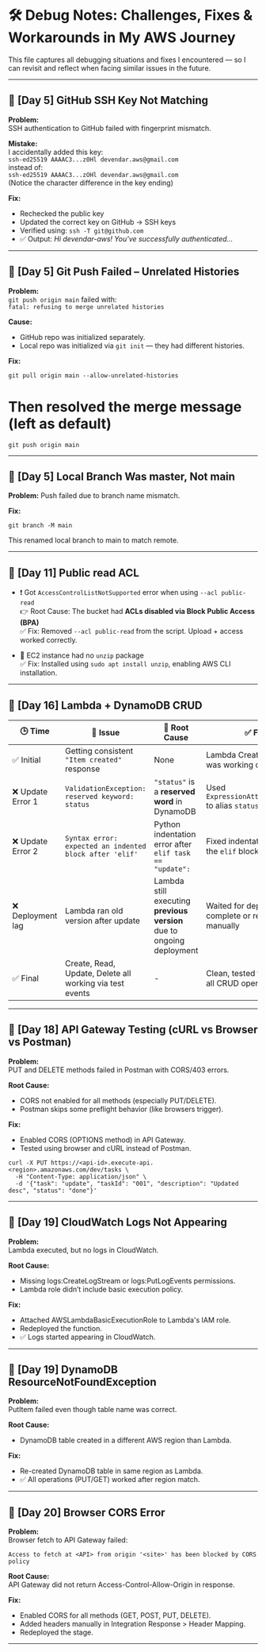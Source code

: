 # 🛠️ Debug Notes: Challenges, Fixes & Workarounds in My AWS Journey

This file captures all debugging situations and fixes I encountered — so I can revisit and reflect when facing similar issues in the future.

---

## 🧭 [Day 5] GitHub SSH Key Not Matching

**Problem:**  
SSH authentication to GitHub failed with fingerprint mismatch.

**Mistake:**  
I accidentally added this key:  
`ssh-ed25519 AAAAC3...z0Hl devendar.aws@gmail.com`  
instead of:  
`ssh-ed25519 AAAAC3...zOHl devendar.aws@gmail.com`  
(Notice the character difference in the key ending)

**Fix:**  
- Rechecked the public key
- Updated the correct key on GitHub → SSH keys
- Verified using: `ssh -T git@github.com`
- ✅ Output: *Hi devendar-aws! You've successfully authenticated...*

---

## 🧭 [Day 5] Git Push Failed – Unrelated Histories

**Problem:**  
`git push origin main` failed with:  
`fatal: refusing to merge unrelated histories`

**Cause:**  
- GitHub repo was initialized separately.
- Local repo was initialized via `git init` — they had different histories.

**Fix:**

    git pull origin main --allow-unrelated-histories
# Then resolved the merge message (left as default)
    git push origin main

---

## 🧭 [Day 5] Local Branch Was master, Not main

**Problem:**
Push failed due to branch name mismatch.

**Fix:**

    git branch -M main

This renamed local branch to main to match remote.

---

## 🧭 [Day 11] Public read ACL

- ❗ Got `AccessControlListNotSupported` error when using `--acl public-read`  
  👉 Root Cause: The bucket had **ACLs disabled via Block Public Access (BPA)**  
  ✅ Fix: Removed `--acl public-read` from the script. Upload + access worked correctly.

- 🧰 EC2 instance had no `unzip` package  
  ✅ Fix: Installed using `sudo apt install unzip`, enabling AWS CLI installation.

---

## 🧭 [Day 16] Lambda + DynamoDB CRUD
| 🕒 Time          | 🔧 Issue                                                 | 🧠 Root Cause                                                         | ✅ Fix                                                     |
| ---------------- | -------------------------------------------------------- | --------------------------------------------------------------------- | --------------------------------------------------------- |
| ✅ Initial        | Getting consistent `"Item created"` response             | None                                                                  | Lambda Create (PUT) was working correctly                 |
| ❌ Update Error 1 | `ValidationException: reserved keyword: status`          | `"status"` is a **reserved word** in DynamoDB                         | Used `ExpressionAttributeNames` to alias `status` as `#s` |
| ❌ Update Error 2 | `Syntax error: expected an indented block after 'elif'`  | Python indentation error after `elif task == "update":`               | Fixed indentation under the `elif` block                  |
| ❌ Deployment lag | Lambda ran old version after update                      | Lambda still executing **previous version** due to ongoing deployment | Waited for deployment to complete or redeployed manually  |
| ✅ Final          | Create, Read, Update, Delete all working via test events | -                                                                     | Clean, tested function for all CRUD operations            |

---

## 🧭 [Day 18] API Gateway Testing (cURL vs Browser vs Postman)

**Problem:**  
PUT and DELETE methods failed in Postman with CORS/403 errors.

**Root Cause:**  
- CORS not enabled for all methods (especially PUT/DELETE).
- Postman skips some preflight behavior (like browsers trigger).

**Fix:**  
- Enabled CORS (OPTIONS method) in API Gateway.
- Tested using browser and cURL instead of Postman.

```
curl -X PUT https://<api-id>.execute-api.<region>.amazonaws.com/dev/tasks \
  -H "Content-Type: application/json" \
  -d '{"task": "update", "taskId": "001", "description": "Updated desc", "status": "done"}'
```

---

## 🧭 [Day 19] CloudWatch Logs Not Appearing

**Problem:**  
Lambda executed, but no logs in CloudWatch.

**Root Cause:**
- Missing logs:CreateLogStream or logs:PutLogEvents permissions.
- Lambda role didn’t include basic execution policy.

**Fix:**
- Attached AWSLambdaBasicExecutionRole to Lambda's IAM role.
- Redeployed the function.
- ✅ Logs started appearing in CloudWatch.

---

## 🧭 [Day 19] DynamoDB ResourceNotFoundException

**Problem:**  
PutItem failed even though table name was correct.

**Root Cause:**
- DynamoDB table created in a different AWS region than Lambda.

**Fix:**
- Re-created DynamoDB table in same region as Lambda.
- ✅ All operations (PUT/GET) worked after region match.

---

## 🧭 [Day 20] Browser CORS Error

**Problem:**  
Browser fetch to API Gateway failed:
```
Access to fetch at <API> from origin '<site>' has been blocked by CORS policy
```
**Root Cause:**  
API Gateway did not return Access-Control-Allow-Origin in response.

**Fix:**
- Enabled CORS for all methods (GET, POST, PUT, DELETE).
- Added headers manually in Integration Response > Header Mapping.
- Redeployed the stage.

---


